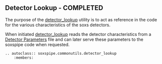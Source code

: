 ## Detector Lookup - COMPLETED

The purpose of the [detector_lookup](../_api/soxspipe.commonutils.detector_lookup.html) utility is to act as reference in the code for the various characteristics of the soxs detectors. 

When initiated [detector_lookup](../_api/soxspipe.commonutils.detector_lookup.html) reads the detector characteristics from a [Detector Parameters](../files/detector_parameters.md) file and can later serve these parameters to the soxspipe code when requested.

```eval_rst
.. autoclass:: soxspipe.commonutils.detector_lookup
    :members:
```
